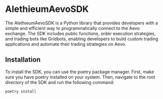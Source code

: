 # AlethieumAevoSDK
The AlethieumAevoSDK is a Python library that provides developers with a simple and efficient way to programmatically connect to the Aevo exchange. The SDK includes public functions, order execution strategies, and trading bots like Gridbots, enabling developers to build custom trading applications and automate their trading strategies on Aevo.

## Installation
To install the SDK, you can use the poetry package manager. First, make sure you have poetry installed on your system. Then, navigate to the root directory of the SDK and run the following command:

```python
poetry install
```
